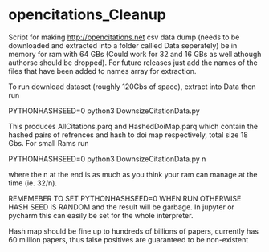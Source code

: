 # opencitations_Cleanup
Script for making http://opencitations.net csv data dump (needs to be downloaded and extracted into a folder callled Data seperately)
 be in memory for ram with 64 GBs (Could work for 32 and 16 GBs as well athough authorsc should be dropped). For future releases just add the names of the files that have been added to names array for extraction.
 
To run download dataset (roughly 120Gbs of space), extract into Data then run

PYTHONHASHSEED=0 python3 DownsizeCitationData.py
  
This produces AllCitations.parq and HashedDoiMap.parq which contain the hashed pairs of refrences and hash to doi map respectively, total size 18 Gbs. For small Rams run

PYTHONHASHSEED=0 python3 DownsizeCitationData.py n

where the n at the end is as much as you think your ram can manage at the time (ie. 32/n).

 
REMEMEBER TO SET PYTHONHASHSEED=0 WHEN RUN OTHERWISE HASH SEED IS RANDOM and the result will be garbage. In jupyter or pycharm this can easily be set for the whole interpreter.
  
Hash map should be fine up to  hundreds of billions of papers, currently has 60 million papers, thus false positives are guaranteed to be non-existent

